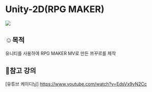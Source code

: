# Unity-2D(RPG MAKER)

<img src="https://img.shields.io/badge/Unity2D-239120?style=flat&logo=C Sharp&logoColor=white"/>

## :relaxed:목적

유니티를 사용하여 RPG MAKER MV로 만든 쯔꾸르를 제작

## :yellow_heart:참고 강의

[유튜브 케이디님] https://www.youtube.com/watch?v=EdsVx9yN2Cc
